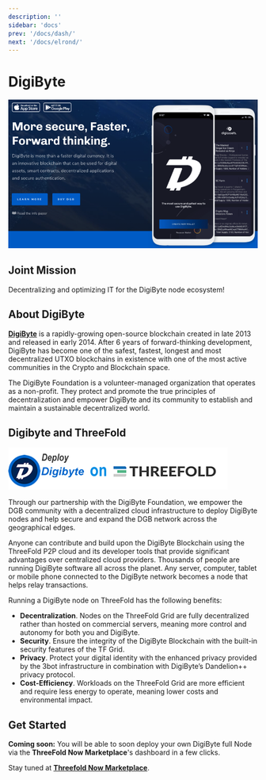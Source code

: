 ```yaml
---
description: ''
sidebar: 'docs'
prev: '/docs/dash/'
next: '/docs/elrond/'
---
```


# DigiByte

![](./img/digibyte.png)

## Joint Mission

Decentralizing and optimizing IT for the DigiByte node ecosystem!

## About DigiByte

**[DigiByte](https://digibyte.io/)** is a rapidly-growing open-source blockchain created in late 2013 and released in early 2014. After 6 years of forward-thinking development, DigiByte has become one of the safest, fastest, longest and most decentralized UTXO blockchains in existence with one of the most active communities in the Crypto and Blockchain space.

The DigiByte Foundation is a volunteer-managed organization that operates as a non-profit. They protect and promote the true principles of decentralization and empower DigiByte and its community to establish and maintain a sustainable decentralized world.

## Digibyte and ThreeFold

![](./img/digibyte1.png)

Through our partnership with the DigiByte Foundation, we empower the DGB community with a decentralized cloud infrastructure to deploy DigiByte nodes and help secure and expand the DGB network across the geographical edges. 

Anyone can contribute and build upon the DigiByte Blockchain using the ThreeFold P2P cloud and its developer tools that provide significant advantages over centralized cloud providers. Thousands of people are running DigiByte software all across the planet. Any server, computer, tablet or mobile phone connected to the DigiByte network becomes a node that helps relay transactions. 

Running a DigiByte node on ThreeFold has the following benefits: 

- __Decentralization__. Nodes on the ThreeFold Grid are fully decentralized rather than hosted on commercial servers, meaning more control and autonomy for both you and DigiByte.
- __Security__. Ensure the integrity of the DigiByte Blockchain with the built-in security features of the TF Grid. 
- __Privacy__. Protect your digital identity with the enhanced privacy provided by the 3bot infrastructure in combination with DigiByte’s Dandelion++ privacy protocol. 
- __Cost-Efficiency__. Workloads on the ThreeFold Grid are more efficient and require less energy to operate, meaning lower costs and environmental impact.

## Get Started 

**Coming soon:** You will be able to soon deploy your own DigiByte full Node via the **ThreeFold Now Marketplace**'s dashboard in a few clicks.

Stay tuned at **[Threefold Now Marketplace](https://marketplace.threefold.io)**.
